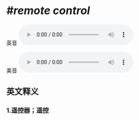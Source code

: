 # ***\#remote control*** 
英音
<audio src="./media/remote control1.aac" controls="controls"></audio>

美音
<audio src="./media/remote control2.aac" controls="controls"></audio>



  

英文释义
---
### 1.**遥控器；遥控**  


